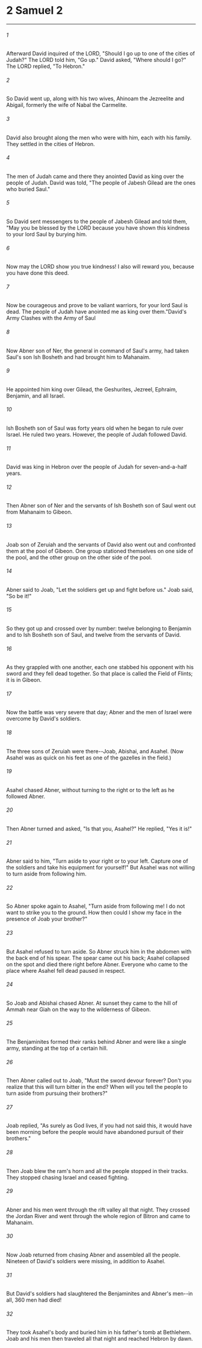 # 2 Samuel 2
***



###### 1 
Afterward David inquired of the LORD, "Should I go up to one of the cities of Judah?" The LORD told him, "Go up." David asked, "Where should I go?" The LORD replied, "To Hebron." 

###### 2 
So David went up, along with his two wives, Ahinoam the Jezreelite and Abigail, formerly the wife of Nabal the Carmelite. 

###### 3 
David also brought along the men who were with him, each with his family. They settled in the cities of Hebron. 

###### 4 
The men of Judah came and there they anointed David as king over the people of Judah. David was told, "The people of Jabesh Gilead are the ones who buried Saul." 

###### 5 
So David sent messengers to the people of Jabesh Gilead and told them, "May you be blessed by the LORD because you have shown this kindness to your lord Saul by burying him. 

###### 6 
Now may the LORD show you true kindness! I also will reward you, because you have done this deed. 

###### 7 
Now be courageous and prove to be valiant warriors, for your lord Saul is dead. The people of Judah have anointed me as king over them."David's Army Clashes with the Army of Saul 

###### 8 
Now Abner son of Ner, the general in command of Saul's army, had taken Saul's son Ish Bosheth and had brought him to Mahanaim. 

###### 9 
He appointed him king over Gilead, the Geshurites, Jezreel, Ephraim, Benjamin, and all Israel. 

###### 10 
Ish Bosheth son of Saul was forty years old when he began to rule over Israel. He ruled two years. However, the people of Judah followed David. 

###### 11 
David was king in Hebron over the people of Judah for seven-and-a-half years. 

###### 12 
Then Abner son of Ner and the servants of Ish Bosheth son of Saul went out from Mahanaim to Gibeon. 

###### 13 
Joab son of Zeruiah and the servants of David also went out and confronted them at the pool of Gibeon. One group stationed themselves on one side of the pool, and the other group on the other side of the pool. 

###### 14 
Abner said to Joab, "Let the soldiers get up and fight before us." Joab said, "So be it!" 

###### 15 
So they got up and crossed over by number: twelve belonging to Benjamin and to Ish Bosheth son of Saul, and twelve from the servants of David. 

###### 16 
As they grappled with one another, each one stabbed his opponent with his sword and they fell dead together. So that place is called the Field of Flints; it is in Gibeon. 

###### 17 
Now the battle was very severe that day; Abner and the men of Israel were overcome by David's soldiers. 

###### 18 
The three sons of Zeruiah were there--Joab, Abishai, and Asahel. (Now Asahel was as quick on his feet as one of the gazelles in the field.) 

###### 19 
Asahel chased Abner, without turning to the right or to the left as he followed Abner. 

###### 20 
Then Abner turned and asked, "Is that you, Asahel?" He replied, "Yes it is!" 

###### 21 
Abner said to him, "Turn aside to your right or to your left. Capture one of the soldiers and take his equipment for yourself!" But Asahel was not willing to turn aside from following him. 

###### 22 
So Abner spoke again to Asahel, "Turn aside from following me! I do not want to strike you to the ground. How then could I show my face in the presence of Joab your brother?" 

###### 23 
But Asahel refused to turn aside. So Abner struck him in the abdomen with the back end of his spear. The spear came out his back; Asahel collapsed on the spot and died there right before Abner. Everyone who came to the place where Asahel fell dead paused in respect. 

###### 24 
So Joab and Abishai chased Abner. At sunset they came to the hill of Ammah near Giah on the way to the wilderness of Gibeon. 

###### 25 
The Benjaminites formed their ranks behind Abner and were like a single army, standing at the top of a certain hill. 

###### 26 
Then Abner called out to Joab, "Must the sword devour forever? Don't you realize that this will turn bitter in the end? When will you tell the people to turn aside from pursuing their brothers?" 

###### 27 
Joab replied, "As surely as God lives, if you had not said this, it would have been morning before the people would have abandoned pursuit of their brothers." 

###### 28 
Then Joab blew the ram's horn and all the people stopped in their tracks. They stopped chasing Israel and ceased fighting. 

###### 29 
Abner and his men went through the rift valley all that night. They crossed the Jordan River and went through the whole region of Bitron and came to Mahanaim. 

###### 30 
Now Joab returned from chasing Abner and assembled all the people. Nineteen of David's soldiers were missing, in addition to Asahel. 

###### 31 
But David's soldiers had slaughtered the Benjaminites and Abner's men--in all, 360 men had died! 

###### 32 
They took Asahel's body and buried him in his father's tomb at Bethlehem. Joab and his men then traveled all that night and reached Hebron by dawn.
